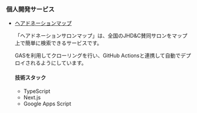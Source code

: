### 個人開発サービス
- [ヘアドネーションマップ](https://hair-donation-salon-map.vercel.app/)

    「ヘアドネーションサロンマップ」は、全国のJHD&C賛同サロンをマップ上で簡単に検索できるサービスです。
    
    GASを利用してクローリングを行い、GitHub Actionsと連携して自動でデプロイされるようにしています。
    
    #### 技術スタック
    - TypeScript
    - Next.js
    - Google Apps Script
